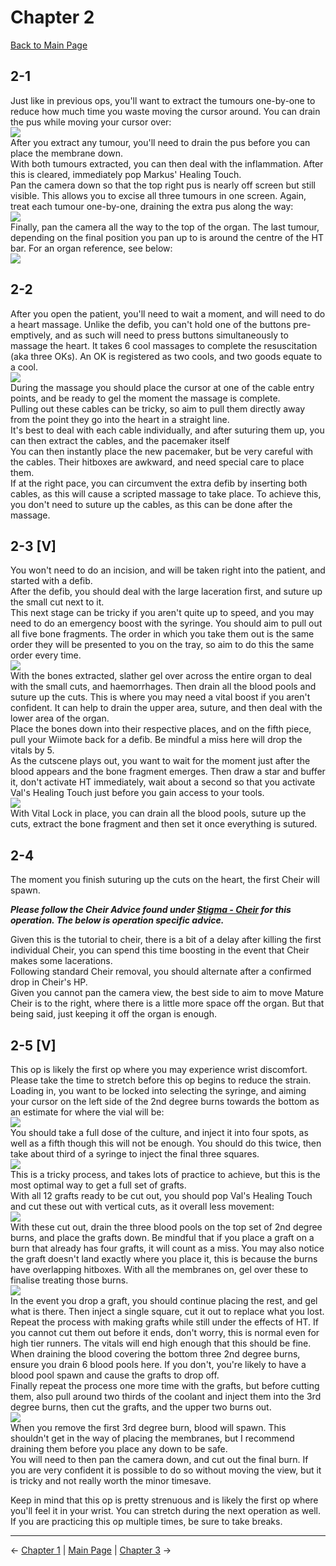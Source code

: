 
# Chapter 2

[Back to Main Page](../index.md)

## 2-1

Just like in previous ops, you'll want to extract the tumours one-by-one to reduce how much time you waste moving the cursor around. You can drain the pus while moving your cursor over: <br>
![](img/2-1_firstTumours.png) <br>
After you extract any tumour, you'll need to drain the pus before you can place the membrane down. <br>
With both tumours extracted, you can then deal with the inflammation. After this is cleared, immediately pop Markus' Healing Touch. <br>
Pan the camera down so that the top right pus is nearly off screen but still visible. This allows you to excise all three tumours in one screen. Again, treat each tumour one-by-one, draining the extra pus along the way: <br>
![](img/2-1_tripleTumours.png) <br>
Finally, pan the camera all the way to the top of the organ. The last tumour, depending on the final position you pan up to is around the centre of the HT bar. For an organ reference, see below: <br>
![](img/2-1_finalTumour.png) <br>

## 2-2

After you open the patient, you'll need to wait a moment, and will need to do a heart massage. Unlike the defib, you can't hold one of the buttons pre-emptively, and as such will need to press buttons simultaneously to massage the heart. It takes 6 cool massages to complete the resuscitation (aka three OKs). An OK is registered as two cools, and two goods equate to a cool. <br>
![](img/2-2_massage.gif) <br>
During the massage you should place the cursor at one of the cable entry points, and be ready to gel the moment the massage is complete. <br>
Pulling out these cables can be tricky, so aim to pull them directly away from the point they go into the heart in a straight line. <br>
It's best to deal with each cable individually, and after suturing them up, you can then extract the cables, and the pacemaker itself <br>
You can then instantly place the new pacemaker, but be very careful with the cables. Their hitboxes are awkward, and need special care to place them. <br>
If at the right pace, you can circumvent the extra defib by inserting both cables, as this will cause a scripted massage to take place. To achieve this, you don't need to suture up the cables, as this can be done after the massage. <br>

## 2-3 [V]

You won't need to do an incision, and will be taken right into the patient, and started with a defib. <br>
After the defib, you should deal with the large laceration first, and suture up the small cut next to it. <br>
This next stage can be tricky if you aren't quite up to speed, and you may need to do an emergency boost with the syringe. You should aim to pull out all five bone fragments. The order in which you take them out is the same order they will be presented to you on the tray, so aim to do this the same order every time. <br>
![](img/2-3_boneOrder.png) <br>
With the bones extracted, slather gel over across the entire organ to deal with the small cuts, and haemorrhages. Then drain all the blood pools and suture up the cuts. This is where you may need a vital boost if you aren't confident. It can help to drain the upper area, suture, and then deal with the lower area of the organ. <br>
Place the bones down into their respective places, and on the fifth piece, pull your Wiimote back for a defib. Be mindful a miss here will drop the vitals by 5. <br>
As the cutscene plays out, you want to wait for the moment just after the blood appears and the bone fragment emerges. Then draw a star and buffer it, don't activate HT immediately, wait about a second so that you activate Val's Healing Touch just before you gain access to your tools. <br>
![](img/2-3_bufferHT.png) <br>
With Vital Lock in place, you can drain all the blood pools, suture up the cuts, extract the bone fragment and then set it once everything is sutured. <br>

## 2-4

The moment you finish suturing up the cuts on the heart, the first Cheir will spawn.

***Please follow the Cheir Advice found under [Stigma - Cheir](../stigma/cheir.md) for this operation. The below is operation specific advice.*** <br>

Given this is the tutorial to cheir, there is a bit of a delay after killing the first individual Cheir, you can spend this time boosting in the event that Cheir makes some lacerations. <br>
Following standard Cheir removal, you should alternate after a confirmed drop in Cheir's HP. <br>
Given you cannot pan the camera view, the best side to aim to move Mature Cheir is to the right, where there is a little more space off the organ. But that being said, just keeping it off the organ is enough. <br>

## 2-5 [V]

This op is likely the first op where you may experience wrist discomfort. Please take the time to stretch before this op begins to reduce the strain. <br>
Loading in, you want to be locked into selecting the syringe, and aiming your cursor on the left side of the 2nd degree burns towards the bottom as an estimate for where the vial will be: <br>
![](img/2-5_vialPlacement.png) <br>
You should take a full dose of the culture, and inject it into four spots, as well as a fifth though this will not be enough. You should do this twice, then take about third of a syringe to inject the final three squares. <br>
![](img/2-5_skinGrafts.gif) <br>
This is a tricky process, and takes lots of practice to achieve, but this is the most optimal way to get a full set of grafts. <br>
With all 12 grafts ready to be cut out, you should pop Val's Healing Touch and cut these out with vertical cuts, as it overall less movement: <br>
![](img/2-5_cuttingGrafts.png) <br>
With these cut out, drain the three blood pools on the top set of 2nd degree burns, and place the grafts down. Be mindful that if you place a graft on a burn that already has four grafts, it will count as a miss. You may also notice the graft doesn't land exactly where you place it, this is because the burns have overlapping hitboxes. With all the membranes on, gel over these to finalise treating those burns. <br>
![](img/2-5_placingGrafts.gif) <br>
In the event you drop a graft, you should continue placing the rest, and gel what is there. Then inject a single square, cut it out to replace what you lost. <br>
Repeat the process with making grafts while still under the effects of HT. If you cannot cut them out before it ends, don't worry, this is normal even for high tier runners. The vitals will end high enough that this should be fine. <br>
When draining the blood covering the bottom three 2nd degree burns, ensure you drain 6 blood pools here. If you don't, you're likely to have a blood pool spawn and cause the grafts to drop off. <br>
Finally repeat the process one more time with the grafts, but before cutting them, also pull around two thirds of the coolant and inject them into the 3rd degree burns, then cut the grafts, and the upper two burns out. <br>
![](img/2-5_finalBurns.png) <br>
When you remove the first 3rd degree burn, blood will spawn. This shouldn't get in the way of placing the membranes, but I recommend draining them before you place any down to be safe. <br>
You will need to then pan the camera down, and cut out the final burn. If you are very confident it is possible to do so without moving the view, but it is tricky and not really worth the minor timesave. <br>

Keep in mind that this op is pretty strenuous and is likely the first op where you'll feel it in your wrist. You can stretch during the next operation as well. If you are practicing this op multiple times, be sure to take breaks.

---

← [Chapter 1](./chp1.md) | [Main Page](../index.md) | [Chapter 3](./chp3.md) →